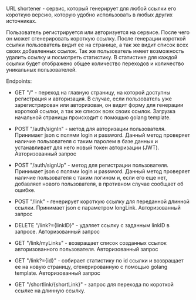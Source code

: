 URL shortener - сервис, который генерирует для любой ссылки его короткую версию, которую удобно использовать в любых других источниках. 

Пользователь регистрируется или авторизуется на сервисе. После чего он может сгенерировать короткую ссылку.
После генерации короткой ссылки пользователь видит ее на странице, а так же видит список всех своих добавленных ссылок. Так же пользователь имеет возможность удалить ссылку и посмотреть статистику. В статистике для каждой ссылки будет отображено общее количество переходов и количество уникальных пользователей.


Endpoints:

- GET "/"  - переход на главную страницу, на которой доступны регистрация и авторизация. В случае, если пользователь уже зарегистрирован или авторизован, он видит форму для генерации короткой ссылки, а так же список всех своих ссылок. Загрузка начальной страницы происходит с помощью golang template. 

- POST "/auth/signIn" - метод для авторизации пользователя. Принимает json с полями login и password. Данный метод проверяет наличие пользователя с таким паролем в базе данных и устанавливает для него новый токен авторизации (JWT). Авторизованный запрос

- POST "/auth/signUp" - метод для регистрации пользователя. Принимает json с полями login и password. Данный метод проверяет наличие пользователя с таким логином и, если его еще нет, добавляет нового пользователя, в противном случае сообщает об ошибке.

- POST "/link" - генерирует короткую ссылку для переданной длинной ссылки. Принимает json с параметром longLink. Авторизованный запрос

- DELETE "/link?={linkID}" - удаляет ссылку с заданным linkID в запросе. Авторизованный запрос

- GET "/link/myLinks" - возвращает список созданных ссылок авторизованного пользователя. Авторизованный запрос

- GET "/link?={id}" - собирает статистику по id ссылки и возвращает ее на новую страницу, сгенерированную с помощью golang template. Авторизованный запрос

- GET "/shortlink/{shortLink}" - запрос для перехода по короткой ссылке на длинную сcылку. 